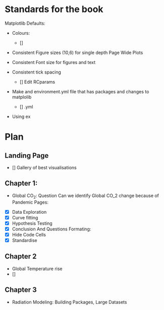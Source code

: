 # Standards for the book 
Matplotlib Defaults:
- Colours:
    - []
- Consistent Figure sizes (10,6) for single depth Page Wide Plots
- Consistent Font size for figures and text 
- Consistent tick spacing 
    - [] Edit RCparams

- Make and environment.yml file that has packages and changes to matplolib 
    - [] .yml

- Using ex

# Plan 
## Landing Page
- [] Gallery of best visualisations
## Chapter 1:
-  Global $\textrm{CO}_2$: Question Can we identify Global CO_2 change because of Pandemic 
Pages:
- [x] Data Exploration
- [x] Curve fitting
- [x] Hypothesis Testing 
- [x] Conclusion And Questions
Formating:
- [x] Hide Code Cells
- [x] Standardise 
## Chapter 2
- Global Temperature rise
- []
## Chapter 3
- Radiation Modeling: Building Packages, Large Datasets  